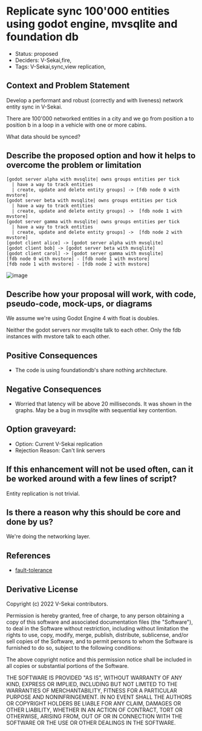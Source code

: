 # Replicate sync 100'000 entities using godot engine, mvsqlite and foundation db

- Status: proposed
- Deciders: V-Sekai,fire,
- Tags: V-Sekai,sync,view replication,

## Context and Problem Statement

Develop a performant and robust (correctly and with liveness) network entity sync in V-Sekai.

There are 100'000 networked entities in a city and we go from position a to position b in a loop in a vehicle with one or more cabins.

What data should be synced?

## Describe the proposed option and how it helps to overcome the problem or limitation

```nomnoml
[godot server alpha with mvsqlite| owns groups entities per tick
  | have a way to track entities
  | create, update and delete entity groups] -> [fdb node 0 with mvstore]
[godot server beta with mvsqlite| owns groups entities per tick
  | have a way to track entities
  | create, update and delete entity groups] ->  [fdb node 1 with mvstore]
[godot server gamma with mvsqlite| owns groups entities per tick
  | have a way to track entities
  | create, update and delete entity groups] ->  [fdb node 2 with mvstore]
[godot client alice] -> [godot server alpha with mvsqlite]
[godot client bob] -> [godot server beta with mvsqlite]
[godot client carol] -> [godot server gamma with mvsqlite]
[fdb node 0 with mvstore] - [fdb node 1 with mvstore]
[fdb node 1 with mvstore] - [fdb node 2 with mvstore]
```

![image](https://user-images.githubusercontent.com/32321/196738190-51c3c486-e91d-44fe-868b-73aeb83e8913.png)


## Describe how your proposal will work, with code, pseudo-code, mock-ups, or diagrams

We assume we're using Godot Engine 4 with float is doubles.

Neither the godot servers nor mvsqlite talk to each other. Only the fdb instances with mvstore talk to each other.

## Positive Consequences <!-- optional -->

- The code is using foundationdb's share nothing architecture.

## Negative Consequences <!-- optional -->

- Worried that latency will be above 20 milliseconds. It was shown in the graphs. May be a bug in mvsqlite with sequential key contention.

## Option graveyard: <!-- same as above -->

- Option: Current V-Sekai replication
- Rejection Reason: Can't link servers

## If this enhancement will not be used often, can it be worked around with a few lines of script?

Entity replication is not trivial.

## Is there a reason why this should be core and done by us?

We're doing the networking layer.

## References <!-- optional and numbers of links can vary -->

- [fault-tolerance](https://apple.github.io/foundationdb/fault-tolerance.html)

## Derivative License

Copyright (c) 2022 V-Sekai contributors.

Permission is hereby granted, free of charge, to any person obtaining a copy
of this software and associated documentation files (the "Software"), to deal
in the Software without restriction, including without limitation the rights
to use, copy, modify, merge, publish, distribute, sublicense, and/or sell
copies of the Software, and to permit persons to whom the Software is
furnished to do so, subject to the following conditions:

The above copyright notice and this permission notice shall be included in all
copies or substantial portions of the Software.

THE SOFTWARE IS PROVIDED "AS IS", WITHOUT WARRANTY OF ANY KIND, EXPRESS OR
IMPLIED, INCLUDING BUT NOT LIMITED TO THE WARRANTIES OF MERCHANTABILITY,
FITNESS FOR A PARTICULAR PURPOSE AND NONINFRINGEMENT. IN NO EVENT SHALL THE
AUTHORS OR COPYRIGHT HOLDERS BE LIABLE FOR ANY CLAIM, DAMAGES OR OTHER
LIABILITY, WHETHER IN AN ACTION OF CONTRACT, TORT OR OTHERWISE, ARISING FROM,
  OUT OF OR IN CONNECTION WITH THE SOFTWARE OR THE USE OR OTHER DEALINGS IN THE
  SOFTWARE.
